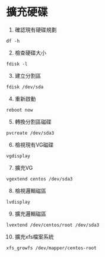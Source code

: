 # 擴充硬碟  

1. 確認現有硬碟規劃  
```
df -h
```
2. 檢查硬碟大小  
```
fdisk -l
```
3. 建立分割區  
```
fdisk /dev/sda
```
4. 重新啟動  
```
reboot now
```
5. 轉換分割區磁碟  
```
pvcreate /dev/sda3
```
6. 檢視現有VG磁碟  
```
vgdisplay
```
7. 擴充VG  
```
vgextend centos /dev/sda3
```
8. 檢視邏輯磁區  
```
lvdisplay
```
9. 擴充邏輯磁區
```
lvextend /dev/centos/root /dev/sda3
```
10. 擴充xfs檔案系統
```
xfs_growfs /dev/mapper/centos-root
```

